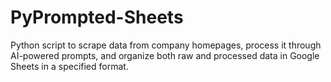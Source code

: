 # PyPrompted-Sheets
Python script to scrape data from company homepages, process it through AI-powered prompts, and organize both raw and processed data in Google Sheets in a specified format.
